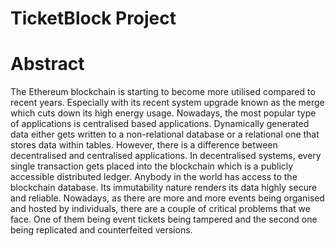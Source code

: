 # TicketBlock Project

# Abstract

The Ethereum blockchain is starting to become more utilised compared to recent years. Especially with its recent system upgrade known as the merge which cuts down its high energy usage. Nowadays, the most popular type of applications is centralised based applications. Dynamically generated data either gets written to a non-relational database or a relational one that stores data within tables. However, there is a difference between decentralised and centralised applications. In decentralised systems, every single transaction gets placed into the blockchain which is a publicly accessible distributed ledger. Anybody in the world has access to the blockchain database. Its immutability nature renders its data highly secure and reliable. Nowadays, as there are more and more events being organised and hosted by individuals, there are a couple of critical problems that we face. One of them being event tickets being tampered and the second one being replicated and counterfeited versions.
